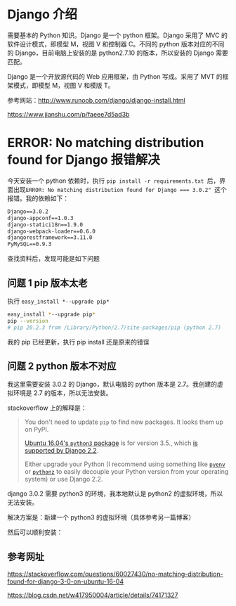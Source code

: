 # Django 介绍

需要基本的 Python 知识。Django 是一个 python 框架。Django 采用了 MVC 的软件设计模式，即模型 M，视图 V 和控制器 C。不同的 python 版本对应的不同的 Django，目前电脑上安装的是 python2.7.10 的版本，所以安装的 Django 需要匹配。

Django 是一个开放源代码的 Web 应用框架，由 Python 写成。采用了 MVT 的框架模式，即模型 M，视图 V 和模版 T。

参考网站：http://www.runoob.com/django/django-install.html

https://www.jianshu.com/p/faeee7d5ad3b

# ERROR: No matching distribution found for Django 报错解决

今天安装一个 python 依赖时，执行 `pip install -r requirements.txt `后，界面出现`ERROR: No matching distribution found for Django === 3.0.2" `这个报错。我的依赖如下：

```txt
Django==3.0.2
django-appconf==1.0.3
django-statici18n==1.9.0
django-webpack-loader==0.6.0
djangorestframework==3.11.0
PyMySQL==0.9.3
```

查找资料后，发现可能是如下问题

## 问题 1 pip 版本太老

执行 `easy_install *--upgrade pip*`

```bash
easy_install *--upgrade pip*
pip --version
# pip 20.2.3 from /Library/Python/2.7/site-packages/pip (python 2.7)
```

我的 pip 已经更新，执行 pip install 还是原来的错误

## 问题 2 python 版本不对应

我这里需要安装 3.0.2 的 Django，默认电脑的 python 版本是 2.7。我创建的虚拟环境是 2.7 的版本，所以无法安装。

stackoverflow 上的解释是：

> You don't need to update `pip` to find new packages. It looks them up on PyPI.
>
> [Ubuntu 16.04's `python3` package](https://packages.ubuntu.com/xenial/python3) is for version 3.5., which [is supported by Django 2.2](https://docs.djangoproject.com/en/3.0/releases/2.2/).
>
> Either upgrade your Python (I recommend using something like [`pyenv`](https://github.com/pyenv/pyenv) or [`pythonz`](https://github.com/saghul/pythonz) to easily decouple your Python version from your operating system) or use Django 2.2.

django 3.0.2 需要 python3 的环境，我本地默认是 python2 的虚拟环境，所以无法安装。

解决方案是：新建一个 python3 的虚拟环境（具体参考另一篇博客）

然后可以顺利安装：

## 参考网址

https://stackoverflow.com/questions/60027430/no-matching-distribution-found-for-django-3-0-on-ubuntu-16-04

https://blog.csdn.net/w417950004/article/details/74171327
